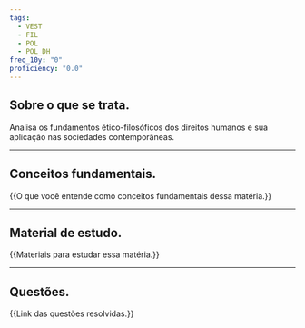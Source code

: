 ```yaml
---
tags:
  - VEST
  - FIL
  - POL
  - POL_DH
freq_10y: "0"
proficiency: "0.0"
---
```

## Sobre o que se trata.

Analisa os fundamentos ético-filosóficos dos direitos humanos e sua aplicação nas sociedades contemporâneas.

--- 
## Conceitos fundamentais.

{{O que você entende como conceitos fundamentais dessa matéria.}}

---
## Material de estudo.

{{Materiais para estudar essa matéria.}}

--- 
## Questões.

{{Link das questões resolvidas.}}